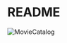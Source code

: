 # README

![MovieCatalog](https://github.com/renan-ras/movie-catalog/assets/126360032/43a61dc1-d876-4a16-a561-f35eed8cf05d)
